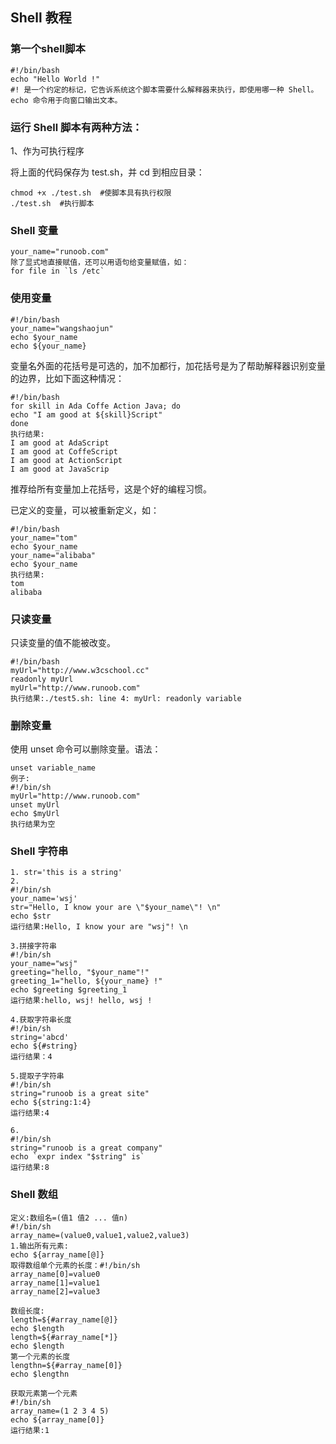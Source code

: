 ## Shell 教程
### 第一个shell脚本
```
#!/bin/bash
echo "Hello World !"
#! 是一个约定的标记，它告诉系统这个脚本需要什么解释器来执行，即使用哪一种 Shell。
echo 命令用于向窗口输出文本。
```
### 运行 Shell 脚本有两种方法：
1、作为可执行程序

将上面的代码保存为 test.sh，并 cd 到相应目录：
```
chmod +x ./test.sh  #使脚本具有执行权限
./test.sh  #执行脚本
```

### Shell 变量
```
your_name="runoob.com"
除了显式地直接赋值，还可以用语句给变量赋值，如：
for file in `ls /etc`
```

### 使用变量
```
#!/bin/bash
your_name="wangshaojun"
echo $your_name
echo ${your_name}
```

变量名外面的花括号是可选的，加不加都行，加花括号是为了帮助解释器识别变量的边界，比如下面这种情况：
```
#!/bin/bash
for skill in Ada Coffe Action Java; do
echo "I am good at ${skill}Script"
done
执行结果: 
I am good at AdaScript
I am good at CoffeScript
I am good at ActionScript
I am good at JavaScrip
```
推荐给所有变量加上花括号，这是个好的编程习惯。


已定义的变量，可以被重新定义，如：
```
#!/bin/bash
your_name="tom"
echo $your_name
your_name="alibaba"
echo $your_name
执行结果:
tom
alibaba
```
### 只读变量

只读变量的值不能被改变。
```
#!/bin/bash
myUrl="http://www.w3cschool.cc"
readonly myUrl
myUrl="http://www.runoob.com"
执行结果:./test5.sh: line 4: myUrl: readonly variable
```

### 删除变量

使用 unset 命令可以删除变量。语法：
```
unset variable_name
例子:
#!/bin/sh
myUrl="http://www.runoob.com"
unset myUrl
echo $myUrl
执行结果为空
```

### Shell 字符串
```
1. str='this is a string'
2.
#!/bin/sh
your_name='wsj'
str="Hello, I know your are \"$your_name\"! \n"
echo $str
运行结果:Hello, I know your are "wsj"! \n

3.拼接字符串
#!/bin/sh
your_name="wsj"
greeting="hello, "$your_name"!"
greeting_1="hello, ${your_name} !"
echo $greeting $greeting_1
运行结果:hello, wsj! hello, wsj !

4.获取字符串长度
#!/bin/sh
string='abcd'
echo ${#string}
运行结果：4

5.提取子字符串
#!/bin/sh
string="runoob is a great site"
echo ${string:1:4}
运行结果:4

6.
#!/bin/sh
string="runoob is a great company"
echo `expr index "$string" is`
运行结果:8
```
### Shell 数组
```
定义:数组名=(值1 值2 ... 值n)
#!/bin/sh
array_name=(value0,value1,value2,value3)
1.输出所有元素:
echo ${array_name[@]}
取得数组单个元素的长度：#!/bin/sh
array_name[0]=value0
array_name[1]=value1
array_name[2]=value3

数组长度:
length=${#array_name[@]}
echo $length
length=${#array_name[*]}
echo $length
第一个元素的长度
lengthn=${#array_name[0]}
echo $lengthn

获取元素第一个元素
#!/bin/sh
array_name=(1 2 3 4 5)
echo ${array_name[0]}
运行结果:1
```








